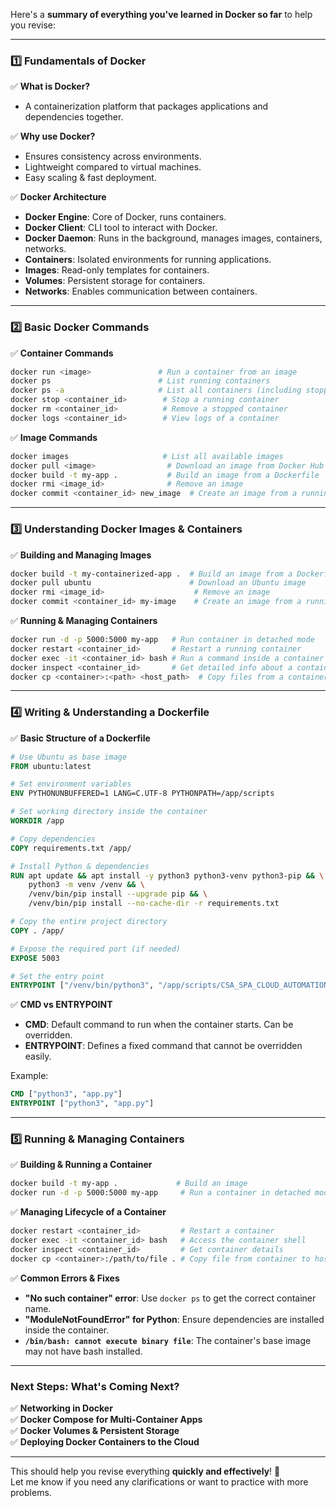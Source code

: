 Here's a **summary of everything you've learned in Docker so far** to help you revise:  

---

### **1️⃣ Fundamentals of Docker**
✅ **What is Docker?**  
- A containerization platform that packages applications and dependencies together.  

✅ **Why use Docker?**  
- Ensures consistency across environments.  
- Lightweight compared to virtual machines.  
- Easy scaling & fast deployment.  

✅ **Docker Architecture**  
- **Docker Engine**: Core of Docker, runs containers.  
- **Docker Client**: CLI tool to interact with Docker.  
- **Docker Daemon**: Runs in the background, manages images, containers, networks.  
- **Containers**: Isolated environments for running applications.  
- **Images**: Read-only templates for containers.  
- **Volumes**: Persistent storage for containers.  
- **Networks**: Enables communication between containers.  

---

### **2️⃣ Basic Docker Commands**
✅ **Container Commands**  
```sh
docker run <image>               # Run a container from an image
docker ps                        # List running containers
docker ps -a                     # List all containers (including stopped ones)
docker stop <container_id>        # Stop a running container
docker rm <container_id>          # Remove a stopped container
docker logs <container_id>        # View logs of a container
```

✅ **Image Commands**  
```sh
docker images                     # List all available images
docker pull <image>                # Download an image from Docker Hub
docker build -t my-app .           # Build an image from a Dockerfile
docker rmi <image_id>              # Remove an image
docker commit <container_id> new_image  # Create an image from a running container
```

---

### **3️⃣ Understanding Docker Images & Containers**
✅ **Building and Managing Images**  
```sh
docker build -t my-containerized-app .  # Build an image from a Dockerfile
docker pull ubuntu                      # Download an Ubuntu image
docker rmi <image_id>                    # Remove an image
docker commit <container_id> my-image    # Create an image from a running container
```

✅ **Running & Managing Containers**  
```sh
docker run -d -p 5000:5000 my-app   # Run container in detached mode
docker restart <container_id>       # Restart a running container
docker exec -it <container_id> bash # Run a command inside a container
docker inspect <container_id>       # Get detailed info about a container
docker cp <container>:<path> <host_path>  # Copy files from a container
```

---

### **4️⃣ Writing & Understanding a Dockerfile**
✅ **Basic Structure of a Dockerfile**
```dockerfile
# Use Ubuntu as base image
FROM ubuntu:latest

# Set environment variables
ENV PYTHONUNBUFFERED=1 LANG=C.UTF-8 PYTHONPATH=/app/scripts

# Set working directory inside the container
WORKDIR /app

# Copy dependencies
COPY requirements.txt /app/

# Install Python & dependencies
RUN apt update && apt install -y python3 python3-venv python3-pip && \
    python3 -m venv /venv && \
    /venv/bin/pip install --upgrade pip && \
    /venv/bin/pip install --no-cache-dir -r requirements.txt

# Copy the entire project directory
COPY . /app/

# Expose the required port (if needed)
EXPOSE 5003

# Set the entry point
ENTRYPOINT ["/venv/bin/python3", "/app/scripts/CSA_SPA_CLOUD_AUTOMATION/spa_cloud_test.py"]
```

✅ **CMD vs ENTRYPOINT**  
- **CMD**: Default command to run when the container starts. Can be overridden.  
- **ENTRYPOINT**: Defines a fixed command that cannot be overridden easily.  

Example:  
```dockerfile
CMD ["python3", "app.py"]
ENTRYPOINT ["python3", "app.py"]
```

---

### **5️⃣ Running & Managing Containers**
✅ **Building & Running a Container**  
```sh
docker build -t my-app .             # Build an image
docker run -d -p 5000:5000 my-app     # Run a container in detached mode
```

✅ **Managing Lifecycle of a Container**  
```sh
docker restart <container_id>         # Restart a container
docker exec -it <container_id> bash   # Access the container shell
docker inspect <container_id>         # Get container details
docker cp <container>:/path/to/file . # Copy file from container to host
```

✅ **Common Errors & Fixes**
- **"No such container" error**: Use `docker ps` to get the correct container name.  
- **"ModuleNotFoundError" for Python**: Ensure dependencies are installed inside the container.  
- **`/bin/bash: cannot execute binary file`**: The container's base image may not have bash installed.  

---

### **Next Steps: What's Coming Next?**
✅ **Networking in Docker**  
✅ **Docker Compose for Multi-Container Apps**  
✅ **Docker Volumes & Persistent Storage**  
✅ **Deploying Docker Containers to the Cloud**  

---

This should help you revise everything **quickly and effectively**! 🚀  
Let me know if you need any clarifications or want to practice with more problems.
